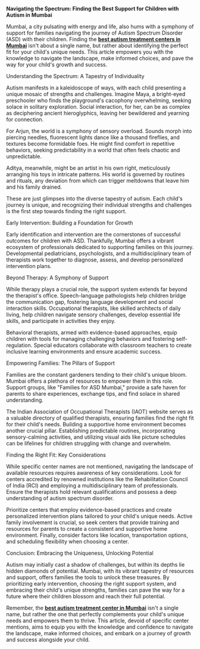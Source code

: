 **Navigating the Spectrum: Finding the Best Support for Children with Autism in Mumbai**

Mumbai, a city pulsating with energy and life, also hums with a symphony of support for families navigating the journey of Autism Spectrum Disorder (ASD) with their children. Finding the **[best autism treatment centers in Mumbai](https://www.butterflylearnings.com/top-10-occupational-therapy-activities-for-autistic-children)** isn't about a single name, but rather about identifying the perfect fit for your child's unique needs. This article empowers you with the knowledge to navigate the landscape, make informed choices, and pave the way for your child's growth and success.

Understanding the Spectrum: A Tapestry of Individuality

Autism manifests in a kaleidoscope of ways, with each child presenting a unique mosaic of strengths and challenges. Imagine Maya, a bright-eyed preschooler who finds the playground's cacophony overwhelming, seeking solace in solitary exploration. Social interaction, for her, can be as complex as deciphering ancient hieroglyphics, leaving her bewildered and yearning for connection.

For Arjun, the world is a symphony of sensory overload. Sounds morph into piercing needles, fluorescent lights dance like a thousand fireflies, and textures become formidable foes. He might find comfort in repetitive behaviors, seeking predictability in a world that often feels chaotic and unpredictable.

Aditya, meanwhile, might be an artist in his own right, meticulously arranging his toys in intricate patterns. His world is governed by routines and rituals, any deviation from which can trigger meltdowns that leave him and his family drained.

These are just glimpses into the diverse tapestry of autism. Each child's journey is unique, and recognizing their individual strengths and challenges is the first step towards finding the right support.

Early Intervention: Building a Foundation for Growth

Early identification and intervention are the cornerstones of successful outcomes for children with ASD. Thankfully, Mumbai offers a vibrant ecosystem of professionals dedicated to supporting families on this journey. Developmental pediatricians, psychologists, and a multidisciplinary team of therapists work together to diagnose, assess, and develop personalized intervention plans.

Beyond Therapy: A Symphony of Support

While therapy plays a crucial role, the support system extends far beyond the therapist's office. Speech-language pathologists help children bridge the communication gap, fostering language development and social interaction skills. Occupational therapists, like skilled architects of daily living, help children navigate sensory challenges, develop essential life skills, and participate in activities they enjoy.

Behavioral therapists, armed with evidence-based approaches, equip children with tools for managing challenging behaviors and fostering self-regulation. Special educators collaborate with classroom teachers to create inclusive learning environments and ensure academic success.

Empowering Families: The Pillars of Support

Families are the constant gardeners tending to their child's unique bloom. Mumbai offers a plethora of resources to empower them in this role. Support groups, like "Families for ASD Mumbai," provide a safe haven for parents to share experiences, exchange tips, and find solace in shared understanding.

The Indian Association of Occupational Therapists (IAOT) website serves as a valuable directory of qualified therapists, ensuring families find the right fit for their child's needs. Building a supportive home environment becomes another crucial pillar. Establishing predictable routines, incorporating sensory-calming activities, and utilizing visual aids like picture schedules can be lifelines for children struggling with change and overwhelm.

Finding the Right Fit: Key Considerations

While specific center names are not mentioned, navigating the landscape of available resources requires awareness of key considerations. Look for centers accredited by renowned institutions like the Rehabilitation Council of India (RCI) and employing a multidisciplinary team of professionals. Ensure the therapists hold relevant qualifications and possess a deep understanding of autism spectrum disorder.

Prioritize centers that employ evidence-based practices and create personalized intervention plans tailored to your child's unique needs. Active family involvement is crucial, so seek centers that provide training and resources for parents to create a consistent and supportive home environment. Finally, consider factors like location, transportation options, and scheduling flexibility when choosing a center.

Conclusion: Embracing the Uniqueness, Unlocking Potential

Autism may initially cast a shadow of challenges, but within its depths lie hidden diamonds of potential. Mumbai, with its vibrant tapestry of resources and support, offers families the tools to unlock these treasures. By prioritizing early intervention, choosing the right support system, and embracing their child's unique strengths, families can pave the way for a future where their children blossom and reach their full potential.

Remember, the **[best autism treatment center in Mumbai](https://www.butterflylearnings.com/)** isn't a single name, but rather the one that perfectly complements your child's unique needs and empowers them to thrive. This article, devoid of specific center mentions, aims to equip you with the knowledge and confidence to navigate the landscape, make informed choices, and embark on a journey of growth and success alongside your child.
